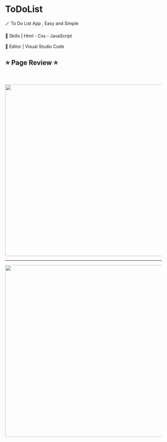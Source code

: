 # ToDoList
 

🪄   To Do List App , Easy and Simple <br>  <br> 
🔸   Skills | Html - Css - JavaScript <br> <br> 
🔹   Editor | Visual Studio Code<br> 

<h2> ⭐️ Page Review ⭐️ </h2><br>


<img width="550" src="https://github.com/JomanahMohammed/ToDoList/assets/113805329/27551598-bd2b-4d23-8a7f-6cad1c0826b0">  <br> <hr>
<img width="550" src="https://github.com/JomanahMohammed/ToDoList/assets/113805329/c6ad4255-f2ef-4097-8bf8-da98a3eefb01">  <br>

<br>

